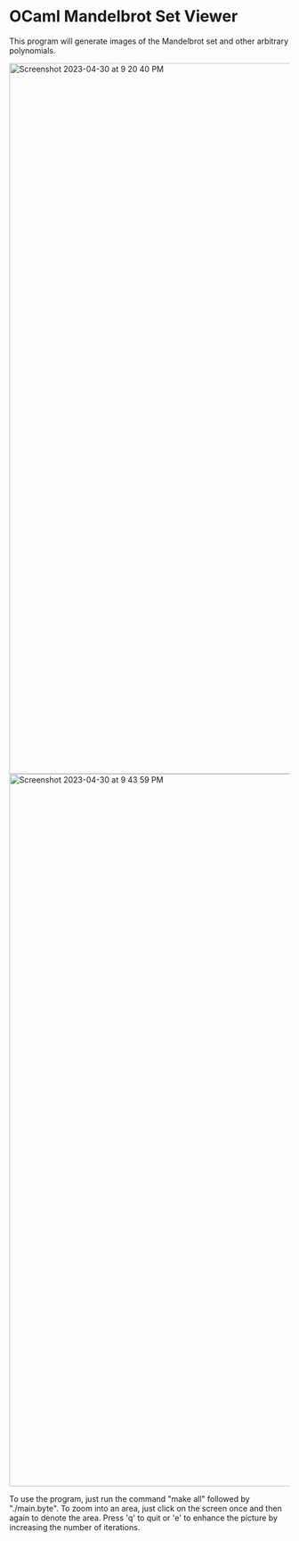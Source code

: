 # OCaml Mandelbrot Set Viewer 
This program will generate images of the Mandelbrot set and other arbitrary polynomials.

<img width="1276" alt="Screenshot 2023-04-30 at 9 20 40 PM" src="https://user-images.githubusercontent.com/35178804/235389121-f39897b5-2788-4c73-a6f7-96edf9797e19.png">

<img width="1279" alt="Screenshot 2023-04-30 at 9 43 59 PM" src="https://user-images.githubusercontent.com/35178804/235389157-741f7a62-5251-49bc-adf6-bd4edf77a3e7.png">

To use the program, just run the command "make all" followed by "./main.byte". To zoom into an area, just click on the screen once and then again to denote the area. Press 'q' to quit or 'e' to enhance the picture by increasing the number of iterations. 
